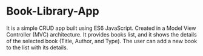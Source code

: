 # Book-Library-App
It is a simple CRUD app built using ES6 JavaScript. Created in a Model View Controller (MVC) architecture.
It provides books list, and it shows the details of the selected book (Title, Author, and Type).
The user can add a new book to the list with its details.
